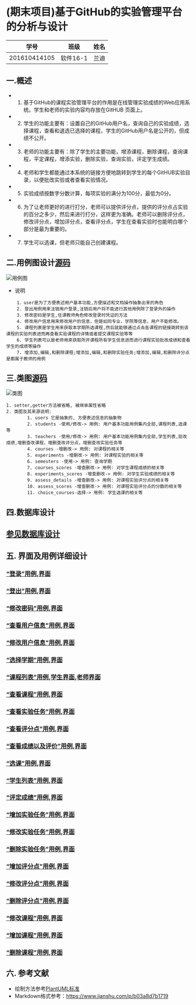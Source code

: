 # (期末项目)基于GitHub的实验管理平台的分析与设计
|学号|班级|姓名|
|:---------------:|:------------:|:------------:|
|201610414105|软件16-1|兰迪|

## 一.概述
- 1.	基于GitHub的课程实验管理平台的作用是在线管理实验成绩的Web应用系统。学生和老师的实验内容均存放在GitHUB 页面上。
- 2.	学生的功能主要有：设置自己的GitHub用户名，查询自己的实验成绩，选择课程，查看和退选已选择的课程，学生的GitHub用户名是公开的，但成绩不公开。
- 3.	老师的功能主要有：除了学生的主要功能，增添课程，删除课程，查询课程，平定课程，增添实验，删除实验，查询实验，评定学生成绩。
- 4.	老师和学生都能通过本系统的链接方便地跳转到学生的每个GitHUB实验目录，以便批改实验或者查看实验情况。
- 5.	实验成绩按数字分数计算，每项实验的满分为100分，最低为0分。
- 6.	为了让老师更好的进行打分，老师可以提供评分点，提供的评分点占实验的百分之多少，然后来进行打分，这样更为准确。老师可以删除评分点，修改评分点，增加评分点，查看评分点，学生在查看实验时也能明白哪个部分是最为重要的。
- 7.	学生可以选课，但老师只能自己创建课程。

## 二.用例图设计[源码](./用例图.md)
![用例图](../out/test6/用例图/用例图.png)
- 说明
~~~
    1．user是为了方便表述用户基本功能,方便描述和文档操作抽象出来的角色
    2. 登出用例用来注销用户登录,注销后用户将不能进行其他用例除了登录外的操作
    3. 修改密码是学生,任课教师角色修改登录时凭证的方法
    4. 修改用户信息用来修改用户的信息，但是如同专业，学院等信息，用户不能修改。
    5. 课程列表是学生用来获取本学期所选课程,然后就能够通过点击各课程的链接跳转到该课程的实验列表进而再查看实验课程的详情或者提交课程实验等等
    6. 学生列表可以是老师用来获取所开课程所有学生信息进而进行课程实验批改成绩和查看学生的成绩等操作
    7. 增添加,编辑,和删除课程;增添加,编辑,和删除实验任务;增添加,编辑,和删除评分点是都属于教师的用例
~~~


## 三.类图[源码](./类图.md)
![类图](../out/test6/类图/类图.png)
~~~
1. setter,getter方法被省略, 被继承属性省略
2. 类图及其来源说明:
        1. users 它是抽象的, 方便表述信息的抽象物
        2. students -使用/修改-> 用例: 用户基本功能用例集内全部,课程列表,选课等
        3. teachers -使用/修改-> 用例: 用户基本功能用例集内全部,学生列表,批改成绩,增删查改课程，增删查改评分点，增删查改实验任务等
        4. courses -增删改-> 用例: 对课程的相关等
        5. experiments -增删改-> 用例: 对课程实验的相关等
        6. semesters -使用-> 用例: 查询学期
        7. courses_scores -增查删改-> 用例: 对学生课程成绩的相关等
        8. experiments_scores -增查删改-> 用例: 对学生实验成绩的相关等 
        9. assess_details -增查删改-> 用例: 对课程实验评分点的相关等
        10. assess_scores -增查删改-> 用例: 对课程实验评分点的分数的相关等
        11. choice_courses-选择-> 用例: 学生选课的相关等
~~~

## 四.数据库设计
## [参见数据库设计](./数据库设计.md)

## 五. 界面及用例详细设计

### [“登录”用例](./用例/登录.md),[界面](https://landy7.github.io/is_analysis_pages/test6/index.html)
### [“登出”用例](./用例/登出.md),[界面](https://landy7.github.io/is_analysis_pages/test6/账户管理.html)
### [“修改密码”用例](./用例/修改密码.md),[界面](https://landy7.github.io/is_analysis_pages/test6/账户管理.html)
### [“查看用户信息”用例](./用例/查看用户信息.md),[界面](https://landy7.github.io/is_analysis_pages/test6/账户管理.html)
### [“修改用户信息”用例](./用例/修改用户信息.md),[界面](https://landy7.github.io/is_analysis_pages/test6/账户管理.html)
### [“选择学期”用例](./用例/选择学期.md),[界面](https://landy7.github.io/is_analysis_pages/test6/选择学期.html)
### [“课程列表”用例](./用例/课程列表.md),[学生界面](https://landy7.github.io/is_analysis_pages/test6/学生课程列表.html),[老师界面](https://landy7.github.io/is_analysis_pages/test6/老师课程列表.html)
### [“查看课程”用例](./用例/查看课程.md),[界面](https://landy7.github.io/is_analysis_pages/test6/形式与政策.html)
### [“查看实验任务”用例](./用例/查看实验任务.md),[界面]( https://landy7.github.io/is_analysis_pages/test6/实验任务.html)
### [“查看评分点”用例](./用例/查看评分点.md),[界面](https://landy7.github.io/is_analysis_pages/test6/评分点.html)
### [“查看成绩以及评价”用例](./用例/查看成绩以及评价.md),[界面](https://landy7.github.io/is_analysis_pages/test6/成绩单.html)
### [“选课”用例](./用例/选课.md),[界面](https://landy7.github.io/is_analysis_pages/test6/选课.html)
### [“学生列表”用例](./用例/学生列表.md),[界面](https://landy7.github.io/is_analysis_pages/test6/老师查询学生成绩.html)
### [“评定成绩”用例](./用例/评定成绩.md),[界面](https://landy7.github.io/is_analysis_pages/test6/成绩单.html)
### [“增加实验任务”用例](./用例/增加实验任务.md),[界面](https://landy7.github.io/is_analysis_pages/test6/添加实验.html)
### [“修改实验任务”用例](./用例/修改实验任务.md),[界面](https://landy7.github.io/is_analysis_pages/test6/实验任务.html)
### [“删除实验任务”用例](./用例/删除实验任务.md),[界面](https://landy7.github.io/is_analysis_pages/test6/实验任务.html)
### [“增加评分点”用例](./用例/增加评分点.md),[界面](https://landy7.github.io/is_analysis_pages/test6/添加评分点.html)
### [“修改评分点”用例](./用例/修改评分点.md),[界面](https://landy7.github.io/is_analysis_pages/test6/评分点.html)
### [“删除评分点”用例](./用例/删除评分点.md),[界面](https://landy7.github.io/is_analysis_pages/test6/评分点.html)
### [“修改课程”用例](./用例/修改课程.md),[界面](https://landy7.github.io/is_analysis_pages/test6/形式与政策.html)
### [“增加课程”用例](./用例/增加课程.md),[界面](https://landy7.github.io/is_analysis_pages/test6/添加课程.html)
### [“删除课程”用例](./用例/删除课程.md),[界面](https://landy7.github.io/is_analysis_pages/test6/形式与政策.html)

## 六. 参考文献
- 绘制方法参考[PlantUML标准](http://plantuml.com)
- Markdown格式参考：https://www.jianshu.com/p/b03a8d7b1719






